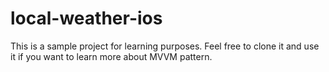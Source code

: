 # local-weather-ios
This is a sample project for learning purposes. Feel free to clone it and use it if you want to learn more about MVVM pattern. 
